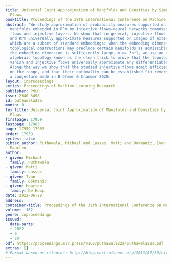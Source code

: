 ```yaml
---
title: Universal Joint Approximation of Manifolds and Densities by Simple Injective
  Flows
booktitle: Proceedings of the 39th International Conference on Machine Learning
abstract: 'We study approximation of probability measures supported on n-dimensional
  manifolds embedded in R^m by injective flows—neural networks composed of invertible
  flows and injective layers. We show that in general, injective flows between R^n
  and R^m universally approximate measures supported on images of extendable embeddings,
  which are a subset of standard embeddings: when the embedding dimension m is small,
  topological obstructions may preclude certain manifolds as admissible targets. When
  the embedding dimension is sufficiently large, m >= 3n+1, we use an argument from
  algebraic topology known as the clean trick to prove that the topological obstructions
  vanish and injective flows universally approximate any differentiable embedding.
  Along the way we show that the studied injective flows admit efficient projections
  on the range, and that their optimality can be established "in reverse," resolving
  a conjecture made in Brehmer & Cranmer 2020.'
layout: inproceedings
series: Proceedings of Machine Learning Research
publisher: PMLR
issn: 2640-3498
id: puthawala22a
month: 0
tex_title: Universal Joint Approximation of Manifolds and Densities by Simple Injective
  Flows
firstpage: 17959
lastpage: 17983
page: 17959-17983
order: 17959
cycles: false
bibtex_author: Puthawala, Michael and Lassas, Matti and Dokmanic, Ivan and De Hoop,
  Maarten
author:
- given: Michael
  family: Puthawala
- given: Matti
  family: Lassas
- given: Ivan
  family: Dokmanic
- given: Maarten
  family: De Hoop
date: 2022-06-28
address:
container-title: Proceedings of the 39th International Conference on Machine Learning
volume: '162'
genre: inproceedings
issued:
  date-parts:
  - 2022
  - 6
  - 28
pdf: https://proceedings.mlr.press/v162/puthawala22a/puthawala22a.pdf
extras: []
# Format based on citeproc: http://blog.martinfenner.org/2013/07/30/citeproc-yaml-for-bibliographies/
---
```

